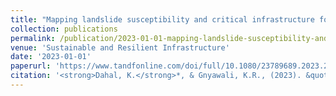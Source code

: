 ```yaml
---
title: "Mapping landslide susceptibility and critical infrastructure for spatial decision-making"
collection: publications
permalink: /publication/2023-01-01-mapping-landslide-susceptibility-and-critical-infr
venue: 'Sustainable and Resilient Infrastructure'
date: '2023-01-01'
paperurl: 'https://www.tandfonline.com/doi/full/10.1080/23789689.2023.2181552'
citation: '<strong>Dahal, K.</strong>*, & Gnyawali, K.R., (2023). &quot;Mapping landslide susceptibility and critical infrastructure for spatial decision-making.&quot; <i>Sustainable and Resilient Infrastructure</i>.'
---
```

